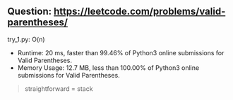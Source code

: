 Question: https://leetcode.com/problems/valid-parentheses/
---

try_1.py: O(n)

* Runtime: 20 ms, faster than 99.46% of Python3 online submissions for Valid Parentheses.
* Memory Usage: 12.7 MB, less than 100.00% of Python3 online submissions for Valid Parentheses.

> straightforward = stack

